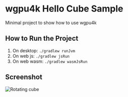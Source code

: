 # wgpu4k Hello Cube Sample

Minimal project to show how to use wgpu4k 

## How to Run the Project

1. On desktop: `./gradlew runJvm`
2. On web js: `./gradlew jsRun`
2. On web wasm: `./gradlew wasmJsRun`

## Screenshot
![Rotating cube](https://github.com/wgpu4k/hello-cube/blob/main/catpure.gif?raw=true)
